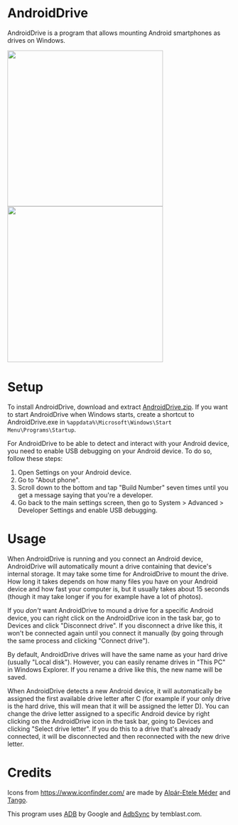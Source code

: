 # AndroidDrive
AndroidDrive is a program that allows mounting Android smartphones as drives on Windows.

<img src="https://i.stack.imgur.com/Y1f9d.png" width="350"/> <img src="https://i.stack.imgur.com/lyJzD.png" width="350"/>


# Setup
To install AndroidDrive, download and extract [AndroidDrive.zip](https://github.com/Gustav-Lindberg/AndroidDrive/raw/main/AndroidDrive.zip). If you want to start AndroidDrive when Windows starts, create a shortcut to AndroidDrive.exe in `%appdata%\Microsoft\Windows\Start Menu\Programs\Startup`.

For AndroidDrive to be able to detect and interact with your Android device, you need to enable USB debugging on your Android device. To do so, follow these steps:

1. Open Settings on your Android device.
2. Go to "About phone".
3. Scroll down to the bottom and tap "Build Number" seven times until you get a message saying that you're a developer.
4. Go back to the main settings screen, then go to System > Advanced > Developer Settings and enable USB debugging.

# Usage
When AndroidDrive is running and you connect an Android device, AndroidDrive will automatically mount a drive containing that device's internal storage. It may take some time for AndroidDrive to mount the drive. How long it takes depends on how many files you have on your Android device and how fast your computer is, but it usually takes about 15 seconds (though it may take longer if you for example have a lot of photos).

If you *don't* want AndroidDrive to mound a drive for a specific Android device, you can right click on the AndroidDrive icon in the task bar, go to Devices and click "Disconnect drive". If you disconnect a drive like this, it won't be connected again until you connect it manually (by going through the same process and clicking "Connect drive").

By default, AndroidDrive drives will have the same name as your hard drive (usually "Local disk"). However, you can easily rename drives in "This PC" in Windows Explorer. If you rename a drive like this, the new name will be saved.

When AndroidDrive detects a new Android device, it will automatically be assigned the first available drive letter after C (for example if your only drive is the hard drive, this will mean that it will be assigned the letter D). You can change the drive letter assigned to a specific Android device by right clicking on the AndroidDrive icon in the task bar, going to Devices and clicking "Select drive letter". If you do this to a drive that's already connected, it will be disconnected and then reconnected with the new drive letter.


# Credits

Icons from https://www.iconfinder.com/ are made by [Alpár-Etele Méder](https://www.iconfinder.com/pocike) and [Tango](https://www.iconfinder.com/iconsets/tango-icon-library).

This program uses [ADB](https://android.googlesource.com/platform/packages/modules/adb/) by Google and [AdbSync](http://www.temblast.com/adbsync.htm) by temblast.com.
